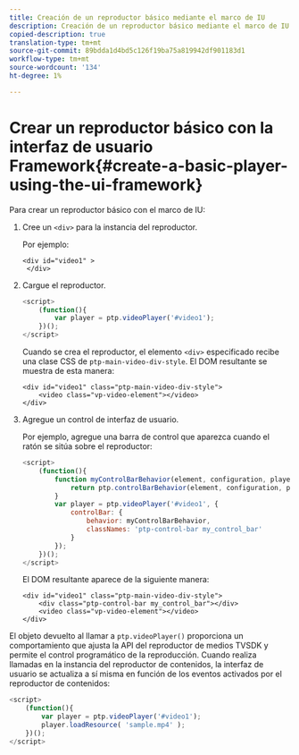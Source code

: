 ```yaml
---
title: Creación de un reproductor básico mediante el marco de IU
description: Creación de un reproductor básico mediante el marco de IU
copied-description: true
translation-type: tm+mt
source-git-commit: 89bdda1d4bd5c126f19ba75a819942df901183d1
workflow-type: tm+mt
source-wordcount: '134'
ht-degree: 1%

---
```



# Crear un reproductor básico con la interfaz de usuario Framework{#create-a-basic-player-using-the-ui-framework}

Para crear un reproductor básico con el marco de IU:

1. Cree un `<div>` para la instancia del reproductor.

   Por ejemplo:

   ```
   <div id="video1" > 
    </div>
   ```

1. Cargue el reproductor.

   ```js
   <script> 
       (function(){ 
           var player = ptp.videoPlayer('#video1'); 
       })(); 
   </script>
   ```

   Cuando se crea el reproductor, el elemento `<div>` especificado recibe una clase CSS de `ptp-main-video-div-style`. El DOM resultante se muestra de esta manera:

   ```
   <div id="video1" class="ptp-main-video-div-style"> 
       <video class="vp-video-element"></video> 
   </div>
   ```

1. Agregue un control de interfaz de usuario.

   Por ejemplo, agregue una barra de control que aparezca cuando el ratón se sitúa sobre el reproductor:

   ```js
   <script> 
       (function(){ 
           function myControlBarBehavior(element, configuration, player) { 
               return ptp.controlBarBehavior(element, configuration, player); 
           } 
           var player = ptp.videoPlayer('#video1', { 
               controlBar: { 
                   behavior: myControlBarBehavior, 
                   classNames: 'ptp-control-bar my_control_bar' 
               } 
           }); 
       })(); 
   </script>
   ```

   El DOM resultante aparece de la siguiente manera:

   ```
   <div id="video1" class="ptp-main-video-div-style"> 
       <div class="ptp-control-bar my_control_bar"></div> 
       <video class="vp-video-element"></video> 
   </div>
   ```

El objeto devuelto al llamar a `ptp.videoPlayer()` proporciona un comportamiento que ajusta la API del reproductor de medios TVSDK y permite el control programático de la reproducción. Cuando realiza llamadas en la instancia del reproductor de contenidos, la interfaz de usuario se actualiza a sí misma en función de los eventos activados por el reproductor de contenidos:

```js
<script> 
    (function(){ 
        var player = ptp.videoPlayer('#video1'); 
        player.loadResource( 'sample.mp4' ); 
    })(); 
</script>
```
